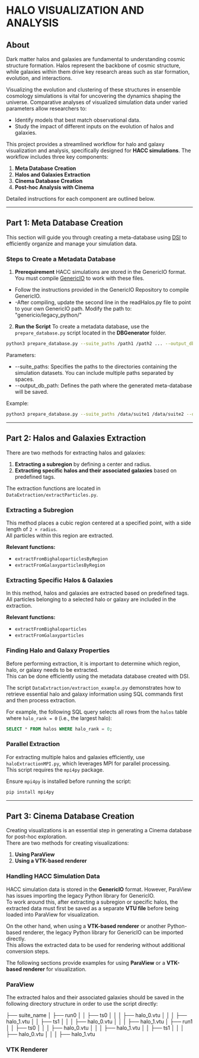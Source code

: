 # HALO VISUALIZATION AND ANALYSIS

## About 
Dark matter halos and galaxies are fundamental to understanding cosmic structure formation. Halos represent the backbone of cosmic structure, while galaxies within them drive key research areas such as star formation, evolution, and interactions. 

Visualizing the evolution and clustering of these structures in ensemble cosmology simulations is vital for uncovering the dynamics shaping the universe. Comparative analyses of visualized simulation data under varied parameters allow researchers to:
- Identify models that best match observational data.
- Study the impact of different inputs on the evolution of halos and galaxies.

This project provides a streamlined workflow for halo and galaxy visualization and analysis, specifically designed for **HACC simulations**. The workflow includes three key components:
1. **Meta Database Creation**
2. **Halos and Galaxies Extraction**
3. **Cinema Database Creation**
4. **Post-hoc Analysis with Cinema**

Detailed instructions for each component are outlined below.

---

## Part 1: Meta Database Creation

This section will guide you through creating a meta-database using [DSI](https://github.com/lanl/dsi/tree/main) to efficiently organize and manage your simulation data.

### Steps to Create a Metadata Database

1. **Prerequirement**
HACC simulations are stored in the GenericIO format. You must compile [GenericIO](https://git.cels.anl.gov/hacc/genericio) to work with these files.
- Follow the instructions provided in the GenericIO Repository to compile GenericIO.
- -After compiling, update the second line in the readHalos.py file to point to your own GenericIO path. Modify the path to: "genericio/legacy_python/"

2. **Run the Script**
To create a metadata database, use the `prepare_database.py` script located in the **DBGenerator** folder. 
```bash
python3 prepare_database.py --suite_paths /path1 /path2 ... --output_db_path /output_path
```

Parameters:
- --suite_paths: Specifies the paths to the directories containing the simulation datasets. You can include multiple paths separated by spaces.
- --output_db_path: Defines the path where the generated meta-database will be saved.

Example:

```bash
python3 prepare_database.py --suite_paths /data/suite1 /data/suite2 --output_db_path /output/metadata.db
```

---

##  Part 2: Halos and Galaxies Extraction  

There are two methods for extracting halos and galaxies:  

1. **Extracting a subregion** by defining a center and radius.  
2. **Extracting specific halos and their associated galaxies** based on predefined tags.  

The extraction functions are located in `DataExtraction/extractParticles.py`.  

### Extracting a Subregion  

This method places a cubic region centered at a specified point, with a side length of `2 × radius`.  
All particles within this region are extracted.  

**Relevant functions:**  
- `extractFromBighaloparticlesByRegion`  
- `extractFromGalaxyparticlesByRegion`  

### Extracting Specific Halos & Galaxies  

In this method, halos and galaxies are extracted based on predefined tags.  
All particles belonging to a selected halo or galaxy are included in the extraction.  

**Relevant functions:**  
- `extractFromBighaloparticles`  
- `extractFromGalaxyparticles`  

### Finding Halo and Galaxy Properties  

Before performing extraction, it is important to determine which region, halo, or galaxy needs to be extracted.  
This can be done efficiently using the metadata database created with DSI.  

The script `DataExtraction/extraction_example.py` demonstrates how to retrieve essential halo and galaxy information using SQL commands first and then process extraction.  

For example, the following SQL query selects all rows from the `halos` table where `halo_rank = 0` (i.e., the largest halo):  

```sql
SELECT * FROM halos WHERE halo_rank = 0;
```

### Parallel Extraction  

For extracting multiple halos and galaxies efficiently, use `haloExtractionMPI.py`, which leverages MPI for parallel processing.  
This script requires the `mpi4py` package.  

Ensure `mpi4py` is installed before running the script:  

```bash
pip install mpi4py
```
---

##  Part 3: Cinema Database Creation  

Creating visualizations is an essential step in generating a Cinema database for post-hoc exploration.  
There are two methods for creating visualizations:  

1. **Using ParaView**  
2. **Using a VTK-based renderer**  

### Handling HACC Simulation Data  

HACC simulation data is stored in the **GenericIO** format. However, ParaView has issues importing the legacy Python library for GenericIO.  
To work around this, after extracting a subregion or specific halos, the extracted data must first be saved as a separate **VTU file** before being loaded into ParaView for visualization.  

On the other hand, when using a **VTK-based renderer** or another Python-based renderer, the legacy Python library for GenericIO can be imported directly.  
This allows the extracted data to be used for rendering without additional conversion steps.  

The following sections provide examples for using **ParaView** or a **VTK-based renderer** for visualization.  

### ParaView  

The extracted halos and their associated galaxies should be saved in the following directory structure in order to use the script directly:  

├── suite_name
│   ├── run0
│   │   ├── ts0
│   │   │   ├── halo_0.vtu
│   │   │   ├── halo_1.vtu
│   │   ├── ts1
│   │   │   ├── halo_0.vtu
│   │   │   ├── halo_1.vtu
│   ├── run1
│   │   ├── ts0
│   │   │   ├── halo_0.vtu
│   │   │   ├── halo_1.vtu
│   │   ├── ts1
│   │   │   ├── halo_0.vtu
│   │   │   ├── halo_1.vtu

### VTK Renderer 



